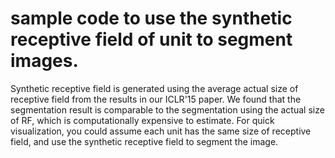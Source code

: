 # sample code to use the synthetic receptive field of unit to segment images.

Synthetic receptive field is generated using the average actual size of receptive field from the results in our ICLR'15 paper. We found that the segmentation result is comparable to the segmentation using the actual size of RF, which is computationally expensive to estimate. For quick visualization, you could assume each unit has the same size of receptive field, and use the synthetic receptive field to segment the image.

